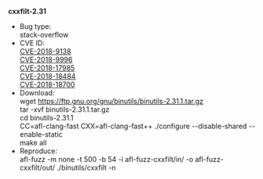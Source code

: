 **cxxfilt-2.31**
* Bug type:     
stack-overflow       
* CVE ID:      
[CVE-2018-9138](https://cve.mitre.org/cgi-bin/cvename.cgi?name=CVE-2018-9138)           
[CVE-2018-9996](https://cve.mitre.org/cgi-bin/cvename.cgi?name=CVE-2018-9996)         
[CVE-2018-17985](https://cve.mitre.org/cgi-bin/cvename.cgi?name=CVE-2018-17985)         
[CVE-2018-18484](https://cve.mitre.org/cgi-bin/cvename.cgi?name=CVE-2018-18484)       
[CVE-2018-18700](https://cve.mitre.org/cgi-bin/cvename.cgi?name=CVE-2018-18700)          
* Download:               
wget https://ftp.gnu.org/gnu/binutils/binutils-2.31.1.tar.gz           
tar -xvf binutils-2.31.1.tar.gz            
cd binutils-2.31.1              
CC=afl-clang-fast CXX=afl-clang-fast++ ./configure --disable-shared --enable-static            
make all       
* Reproduce:      
afl-fuzz -m none -t 500 -b 54 -i afl-fuzz-cxxfilt/in/ -o afl-fuzz-cxxfilt/out/ ./binutils/cxxfilt -n    
